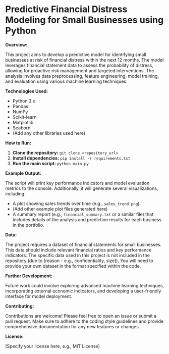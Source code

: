 # Predictive Financial Distress Modeling for Small Businesses using Python

**Overview:**

This project aims to develop a predictive model for identifying small businesses at risk of financial distress within the next 12 months.  The model leverages financial statement data to assess the probability of distress, allowing for proactive risk management and targeted interventions.  The analysis involves data preprocessing, feature engineering, model training, and evaluation using various machine learning techniques.

**Technologies Used:**

* Python 3.x
* Pandas
* NumPy
* Scikit-learn
* Matplotlib
* Seaborn
* (Add any other libraries used here)


**How to Run:**

1. **Clone the repository:**  `git clone <repository_url>`
2. **Install dependencies:** `pip install -r requirements.txt`
3. **Run the main script:** `python main.py`


**Example Output:**

The script will print key performance indicators and model evaluation metrics to the console.  Additionally, it will generate several visualizations, including:

* A plot showing sales trends over time (e.g., `sales_trend.png`).
* (Add other example plot files generated here)
* A summary report (e.g., `financial_summary.txt` or a similar file) that includes details of the analysis and prediction results for each business in the portfolio.

**Data:**

The project requires a dataset of financial statements for small businesses. This data should include relevant financial ratios and key performance indicators.  The specific data used in this project is not included in the repository (due to [reason - e.g., confidentiality, size]).  You will need to provide your own dataset in the format specified within the code.

**Further Development:**

Future work could involve exploring advanced machine learning techniques, incorporating external economic indicators, and developing a user-friendly interface for model deployment.

**Contributing:**

Contributions are welcome! Please feel free to open an issue or submit a pull request.  Make sure to adhere to the coding style guidelines and provide comprehensive documentation for any new features or changes.

**License:**

[Specify your license here, e.g., MIT License]